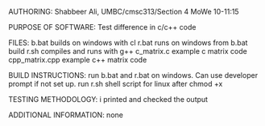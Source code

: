 AUTHORING: 
Shabbeer Ali, UMBC/cmsc313/Section 4 MoWe 10-11:15

PURPOSE OF SOFTWARE:
Test difference in c/c++ code 

FILES: 
b.bat           builds on windows with cl 
r.bat           runs on windows from b.bat build
r.sh            compiles and runs with g++ 
c_matrix.c      example c matrix code
cpp_matrix.cpp  example c++ matrix code

BUILD INSTRUCTIONS:
run b.bat and r.bat on windows. Can use developer prompt if not set up.
run r.sh shell script for linux after chmod +x

TESTING METHODOLOGY: 
i printed and checked the output

ADDITIONAL INFORMATION: 
none
